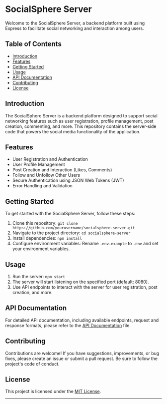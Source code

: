 # SocialSphere Server

Welcome to the SocialSphere Server, a backend platform built using Express to facilitate social networking and interaction among users.

## Table of Contents

- [Introduction](#introduction)
- [Features](#features)
- [Getting Started](#getting-started)
- [Usage](#usage)
- [API Documentation](#api-documentation)
- [Contributing](#contributing)
- [License](#license)

## Introduction

The SocialSphere Server is a backend platform designed to support social networking features such as user registration, profile management, post creation, commenting, and more. This repository contains the server-side code that powers the social media functionality of the application.

## Features

- User Registration and Authentication
- User Profile Management
- Post Creation and Interaction (Likes, Comments)
- Follow and Unfollow Other Users
- Secure Authentication using JSON Web Tokens (JWT)
- Error Handling and Validation

## Getting Started

To get started with the SocialSphere Server, follow these steps:

1. Clone this repository: `git clone https://github.com/yourusername/socialsphere-server.git`
2. Navigate to the project directory: `cd socialsphere-server`
3. Install dependencies: `npm install`
4. Configure environment variables: Rename `.env.example` to `.env` and set your environment variables.

## Usage

1. Run the server: `npm start`
2. The server will start listening on the specified port (default: 8080).
3. Use API endpoints to interact with the server for user registration, post creation, and more.

## API Documentation

For detailed API documentation, including available endpoints, request and response formats, please refer to the [API Documentation](API_DOCS.md) file.

## Contributing

Contributions are welcome! If you have suggestions, improvements, or bug fixes, please create an issue or submit a pull request. Be sure to follow the project's code of conduct.

## License

This project is licensed under the [MIT License](LICENSE).

---
